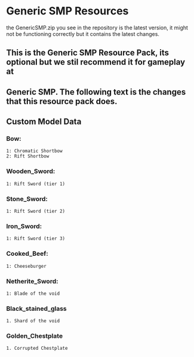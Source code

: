 # Generic SMP Resources
the GenericSMP.zip you see in the repository is the latest version, it might not be functioning correctly but it contains the latest changes.
## This is the Generic SMP Resource Pack, its optional but we stil recommend it for gameplay at
## Generic SMP. The following text is the changes that this resource pack does.

## Custom Model Data

### Bow:
```
1: Chromatic Shortbow
2: Rift Shortbow
```

### Wooden_Sword:
```
1: Rift Sword (tier 1)
```

### Stone_Sword:
```
1: Rift Sword (tier 2)
```

### Iron_Sword:
```
1: Rift Sword (tier 3)
```

### Cooked_Beef:
```
1: Cheeseburger
```
### Netherite_Sword:
```
1: Blade of the void
```

### Black_stained_glass
```
1. Shard of the void
```
### Golden_Chestplate
```
1. Corrupted Chestplate
```



